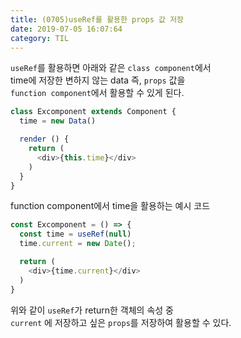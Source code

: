 ```yaml
---
title: (0705)useRef를 활용한 props 값 저장
date: 2019-07-05 16:07:64
category: TIL
---
```


`useRef`를 활용하면 아래와 같은 `class component`에서  
time에 저장한 변하지 않는 data 즉, `props` 값을  
`function component`에서 활용할 수 있게 된다.

```js
class Excomponent extends Component {
  time = new Data()

  render () {
    return (
      <div>{this.time}</div>
    )
  }
}
```

function component에서 time을 활용하는 예시 코드

```js
const Excomponent = () => {
  const time = useRef(null)
  time.current = new Date();

  return (
    <div>{time.current}</div>
  )
}
```

위와 같이 `useRef`가 return한 객체의 속성 중  
`current` 에 저장하고 싶은 `props`를 저장하여 활용할 수 있다.

